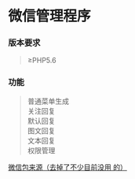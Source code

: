微信管理程序
===============

### 版本要求

>≥PHP5.6

### 功能

>普通菜单生成  
>关注回复  
>默认回复  
>图文回复  
>文本回复  
>权限管理  
  
  
[微信包来源（去掉了不少目前没用 的）](https://github.com/dodgepudding/wechat-php-sdk)
